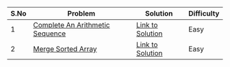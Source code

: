 |S.No|Problem                                                                                             |Solution       |Difficulty|
|----|----------------------------------------------------------------------------------------------------|---------------|----------|
|1   |[Complete An Arithmetic Sequence](https://binarysearch.com/problems/Complete-an-Arithmetic-Sequence)| [Link to Solution](https://github.com/Job-Colab/Coding-Preparation/blob/main/Day-130/Lawrance.cpp) |Easy      |
|2   |[Merge Sorted Array](https://leetcode.com/problems/merge-sorted-array/)|[Link to Solution](https://leetcode.com/problems/merge-sorted-array/discuss/29522/This-is-my-AC-code-may-help-you)|Easy      |
